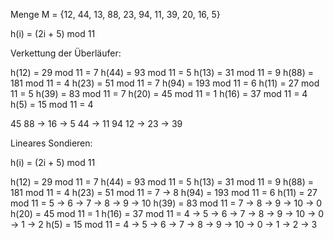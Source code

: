 Menge M = {12, 44, 13, 88, 23, 94, 11, 39, 20, 16, 5}

h(i) = (2i + 5) mod 11

Verkettung der Überläufer:

h(12) = 29 mod 11 = 7
h(44) = 93 mod 11 = 5
h(13) = 31 mod 11 = 9
h(88) = 181 mod 11 = 4
h(23) = 51 mod 11 = 7
h(94) = 193 mod 11 = 6
h(11) = 27 mod 11 = 5
h(39) = 83 mod 11 = 7
h(20) = 45 mod 11 = 1
h(16) = 37 mod 11 = 4
h(5) = 15 mod 11 = 4

45
88 -> 16 -> 5
44 -> 11
94
12 -> 23 -> 39

Lineares Sondieren:

h(i) = (2i + 5) mod 11

h(12) = 29 mod 11 = 7
h(44) = 93 mod 11 = 5
h(13) = 31 mod 11 = 9
h(88) = 181 mod 11 = 4
h(23) = 51 mod 11 = 7 -> 8
h(94) = 193 mod 11 = 6
h(11) = 27 mod 11 = 5 -> 6 -> 7 -> 8 -> 9 -> 10
h(39) = 83 mod 11 = 7 -> 8 -> 9 -> 10 -> 0
h(20) = 45 mod 11 = 1
h(16) = 37 mod 11 = 4 -> 5 -> 6 -> 7 -> 8 -> 9 -> 10 -> 0 -> 1 -> 2
h(5) = 15 mod 11 = 4 -> 5 -> 6 -> 7 -> 8 -> 9 -> 10 -> 0 -> 1 -> 2 -> 3

